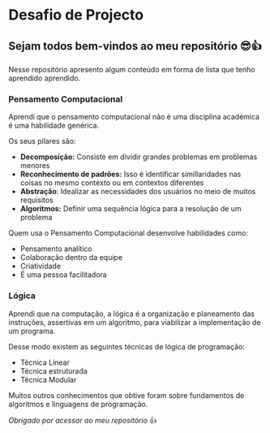 # Desafio de Projecto
## Sejam todos bem-vindos ao meu repositório 😎👍

Nesse repositório apresento algum conteúdo em forma de lista que tenho aprendido aprendido. 

### Pensamento Computacional

Aprendi que o pensamento computacional não é uma disciplina académica é uma habilidade genérica. 

Os seus pilares são: 

- **Decomposição:** Consiste em dividir grandes problemas em problemas menores
- **Reconhecimento de padrões:** Isso é identificar simillaridades nas coisas no mesmo contexto ou em contextos diferentes
- **Abstração**: Idealizar as necessidades dos usuários no meio de muitos requisitos
- **Algoritmos:** Definir uma sequência lógica para  a resolução de um problema

Quem usa o Pensamento Computacional desenvolve habilidades como:

- Pensamento analítico
- Colaboração dentro da equipe
- Criatividade 
- É uma pessoa facilitadora

### Lógica 

Aprendi que na computação, a lógica é a organização e planeamento das instruções, assertivas em um algoritmo, para viabilizar a implementação de um programa. 

Desse modo existem as seguintes técnicas de lógica de programação:

- Técnica Linear
- Técnica estruturada
- Técnica Modular

Muitos outros conhecimentos que obtive foram sobre fundamentos de algoritmos e linguagens de programação.



_Obrigado por acessar ao meu repositório_ :+1: 

